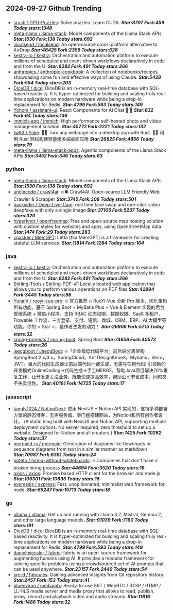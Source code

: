## 2024-09-27 Github Trending

### 
* [srush / GPU-Puzzles](https://github.com/srush/GPU-Puzzles): Solve puzzles. Learn CUDA. ***Star:8707 Fork:459 Today stars:1348***
* [meta-llama / llama-stack](https://github.com/meta-llama/llama-stack): Model components of the Llama Stack APIs ***Star:1530 Fork:138 Today stars:692***
* [localsend / localsend](https://github.com/localsend/localsend): An open-source cross-platform alternative to AirDrop ***Star:46425 Fork:2359 Today stars:526***
* [kestra-io / kestra](https://github.com/kestra-io/kestra): Orchestration and automation platform to execute millions of scheduled and event-driven workflows declaratively in code and from the UI ***Star:8282 Fork:491 Today stars:266***
* [anthropics / anthropic-cookbook](https://github.com/anthropics/anthropic-cookbook): A collection of notebooks/recipes showcasing some fun and effective ways of using Claude. ***Star:5428 Fork:554 Today stars:203***
* [DiceDB / dice](https://github.com/DiceDB/dice): DiceDB is an in-memory real-time database with SQL-based reactivity. It is hyper-optimized for building and scaling truly real-time applications on modern hardware while being a drop-in replacement for Redis. ***Star:4799 Fork:593 Today stars:149***
* [Yonom / assistant-ui](https://github.com/Yonom/assistant-ui): React Components for AI Chat 💬 🚀 ***Star:832 Fork:64 Today stars:136***
* [immich-app / immich](https://github.com/immich-app/immich): High performance self-hosted photo and video management solution. ***Star:45772 Fork:2221 Today stars:132***
* [tw93 / Pake](https://github.com/tw93/Pake): 🤱🏻 Turn any webpage into a desktop app with Rust. 🤱🏻 利用 Rust 轻松构建轻量级多端桌面应用 ***Star:26825 Fork:4856 Today stars:79***
* [meta-llama / llama-stack-apps](https://github.com/meta-llama/llama-stack-apps): Agentic components of the Llama Stack APIs ***Star:3452 Fork:346 Today stars:63***

### python
* [meta-llama / llama-stack](https://github.com/meta-llama/llama-stack): Model components of the Llama Stack APIs ***Star:1530 Fork:138 Today stars:692***
* [unclecode / crawl4ai](https://github.com/unclecode/crawl4ai): 🔥🕷️ Crawl4AI: Open-source LLM Friendly Web Crawler & Scrapper ***Star:3745 Fork:308 Today stars:501***
* [hacksider / Deep-Live-Cam](https://github.com/hacksider/Deep-Live-Cam): real time face swap and one-click video deepfake with only a single image ***Star:37105 Fork:5237 Today stars:320***
* [hyperknot / openfreemap](https://github.com/hyperknot/openfreemap): Free and open-source map hosting solution with custom styles for websites and apps, using OpenStreetMap data ***Star:1474 Fork:29 Today stars:283***
* [cpacker / MemGPT](https://github.com/cpacker/MemGPT): Letta (fka MemGPT) is a framework for creating stateful LLM services. ***Star:11814 Fork:1284 Today stars:164***

### java
* [kestra-io / kestra](https://github.com/kestra-io/kestra): Orchestration and automation platform to execute millions of scheduled and event-driven workflows declaratively in code and from the UI ***Star:8282 Fork:491 Today stars:266***
* [Stirling-Tools / Stirling-PDF](https://github.com/Stirling-Tools/Stirling-PDF): #1 Locally hosted web application that allows you to perform various operations on PDF files ***Star:42894 Fork:3445 Today stars:96***
* [YunaiV / ruoyi-vue-pro](https://github.com/YunaiV/ruoyi-vue-pro): 🔥 官方推荐 🔥 RuoYi-Vue 全新 Pro 版本，优化重构所有功能。基于 Spring Boot + MyBatis Plus + Vue & Element 实现的后台管理系统 + 微信小程序，支持 RBAC 动态权限、数据权限、SaaS 多租户、Flowable 工作流、三方登录、支付、短信、商城、CRM、ERP、AI 大模型等功能。你的 ⭐️ Star ⭐️，是作者生发的动力！ ***Star:26906 Fork:5715 Today stars:32***
* [spring-projects / spring-boot](https://github.com/spring-projects/spring-boot): Spring Boot ***Star:74656 Fork:40572 Today stars:26***
* [jeecgboot / JeecgBoot](https://github.com/jeecgboot/JeecgBoot): 🔥「企业级低代码平台」前后端分离架构SpringBoot 2.x/3.x，SpringCloud，Ant Design&Vue3，Mybatis，Shiro，JWT。强大的代码生成器让前后端代码一键生成，无需写任何代码! 引领新的开发模式OnlineCoding->代码生成->手工MERGE，帮助Java项目解决70%重复工作，让开发更关注业务，既能快速提高效率，帮助公司节省成本，同时又不失灵活性。 ***Star:40161 Fork:14725 Today stars:17***

### javascript
* [tangly1024 / NotionNext](https://github.com/tangly1024/NotionNext): 使用 NextJS + Notion API 实现的，支持多种部署方案的静态博客，无需服务器、零门槛搭建网站，为Notion和所有创作者设计。 (A static blog built with NextJS and Notion API, supporting multiple deployment options. No server required, zero threshold to set up a website. Designed for Notion and all creators.) ***Star:7425 Fork:10262 Today stars:37***
* [mermaid-js / mermaid](https://github.com/mermaid-js/mermaid): Generation of diagrams like flowcharts or sequence diagrams from text in a similar manner as markdown ***Star:70987 Fork:6381 Today stars:24***
* [poteto / hiring-without-whiteboards](https://github.com/poteto/hiring-without-whiteboards): ⭐️ Companies that don't have a broken hiring process ***Star:44694 Fork:3520 Today stars:19***
* [axios / axios](https://github.com/axios/axios): Promise based HTTP client for the browser and node.js ***Star:105301 Fork:10835 Today stars:18***
* [expressjs / express](https://github.com/expressjs/express): Fast, unopinionated, minimalist web framework for node. ***Star:65247 Fork:15713 Today stars:18***

### go
* [ollama / ollama](https://github.com/ollama/ollama): Get up and running with Llama 3.2, Mistral, Gemma 2, and other large language models. ***Star:91039 Fork:7160 Today stars:191***
* [DiceDB / dice](https://github.com/DiceDB/dice): DiceDB is an in-memory real-time database with SQL-based reactivity. It is hyper-optimized for building and scaling truly real-time applications on modern hardware while being a drop-in replacement for Redis. ***Star:4799 Fork:593 Today stars:149***
* [danielmiessler / fabric](https://github.com/danielmiessler/fabric): fabric is an open-source framework for augmenting humans using AI. It provides a modular framework for solving specific problems using a crowdsourced set of AI prompts that can be used anywhere. ***Star:23157 Fork:2449 Today stars:54***
* [src-d / hercules](https://github.com/src-d/hercules): Gaining advanced insights from Git repository history. ***Star:2457 Fork:153 Today stars:41***
* [bluenviron / mediamtx](https://github.com/bluenviron/mediamtx): Ready-to-use SRT / WebRTC / RTSP / RTMP / LL-HLS media server and media proxy that allows to read, publish, proxy, record and playback video and audio streams. ***Star:11816 Fork:1486 Today stars:32***
